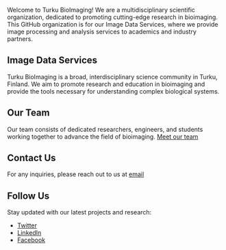 Welcome to Turku BioImaging! We are a multidisciplinary scientific organization, dedicated to promoting cutting-edge research in bioimaging. This GitHub organization is for our Image Data Services, where we provide image processing and analysis services to academics and industry partners.

## Image Data Services

Turku BioImaging is a broad, interdisciplinary science community in Turku, Finland. We aim to promote research and education in bioimaging and provide the tools necessary for understanding complex biological systems.

## Our Team

Our team consists of dedicated researchers, engineers, and students working together to advance the field of bioimaging. [Meet our team](#)

## Contact Us

For any inquiries, please reach out to us at [email](mailto:info@turkubioimaging.fi)

## Follow Us

Stay updated with our latest projects and research:

- [Twitter](#)
- [LinkedIn](#)
- [Facebook](#)
